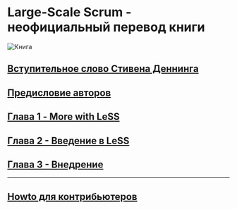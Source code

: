 # Large-Scale Scrum - неофициальный перевод книги

![Книга](/assets/images/cover.jpg)

## [Вступительное слово Стивена Деннинга](foreword-denning.md)

## [Предисловие авторов](preface.md)

## [Глава 1 - More with LeSS](chapter1.md)

## [Глава 2 - Введение в LeSS](drafts/chapter2.md)

## [Глава 3 - Внедрение](drafts/chapter3.md)

---

## [Howto для контрибьютеров](https://github.com/krmpchnn/less-book-ru/blob/gh-pages/README.md)
